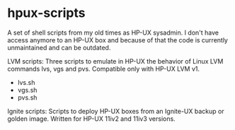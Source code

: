 hpux-scripts
============

A set of shell scripts from my old times as HP-UX sysadmin. I don't have access anymore to an HP-UX box and because of that the code is currently unmaintained and can be outdated. 

LVM scripts: Three scripts to emulate in HP-UX the behavior of Linux LVM commands lvs, vgs and pvs. Compatible only with HP-UX LVM v1.

- lvs.sh
- vgs.sh
- pvs.sh

Ignite scripts: Scripts to deploy HP-UX boxes from an Ignite-UX backup or golden image. Written for HP-UX 11iv2 and 11iv3 versions.
